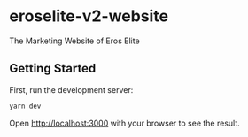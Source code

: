 # eroselite-v2-website
The Marketing Website of Eros Elite

## Getting Started

First, run the development server:

```bash
yarn dev
```

Open [http://localhost:3000](http://localhost:3000) with your browser to see the result.
